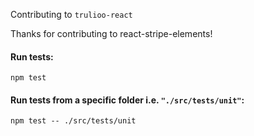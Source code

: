 Contributing to `trulioo-react`

Thanks for contributing to react-stripe-elements!

#### Run tests:

`npm test`

#### Run tests from a specific folder i.e. `"./src/tests/unit"`:

`npm test -- ./src/tests/unit`